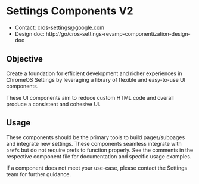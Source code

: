 # Settings Components V2

- Contact: cros-settings@google.com
- Design doc: http://go/cros-settings-revamp-componentization-design-doc

## Objective
Create a foundation for efficient development and richer experiences in ChromeOS
Settings by leveraging a library of flexible and easy-to-use UI components.

These UI components aim to reduce custom HTML code and overall produce a
consistent and cohesive UI.

## Usage
These components should be the primary tools to build pages/subpages and
integrate new settings. These components seamless integrate with `prefs` but do
not require prefs to function properly. See the comments in the respective
component file for documentation and specific usage examples.

If a component does not meet your use-case, please contact the Settings team for
further guidance.
